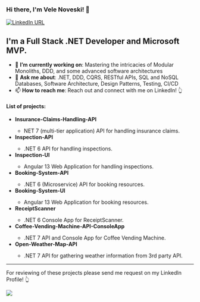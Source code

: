 ### Hi there, I'm Vele Noveski! 👋

[![LinkedIn URL](https://img.shields.io/badge/LinkedIn-Connect-blue?logo=linkedin&style=for-the-badge)](https://www.linkedin.com/in/velenoveski)

## **I'm a Full Stack .NET Developer and Microsoft MVP.**

- 🎯 **I’m currently working on**: Mastering the intricacies of Modular Monoliths, DDD, and some advanced software architectures
- 💬 **Ask me about**: .NET, DDD, CQRS, RESTful APIs, SQL and NoSQL Databases, Software Architecture, Design Patterns, Testing, CI/CD
- 📫 **How to reach me**: Reach out and connect with me on LinkedIn! 👆

<h4>List of projects: </h4>
<ul>
  <li><b>Insurance-Claims-Handling-API</b></li></li>
    <ul>
       <li>NET 7 (multi-tier application) API for handling insurance claims.</li>
    </ul> 
  <li><b>Inspection-API</b></li>
      <ul>
       <li>.NET 6 API for handling inspections.</li>
    </ul> 
  <li><b>Inspection-UI</b></li>
    <ul>
         <li>Angular 13 Web Application for handling inspections.</li>
    </ul> 
  <li><b>Booking-System-API</b></li>
     <ul>
       <li>.NET 6 (Microservice) API for booking resources.</li>
    </ul> 
  <li><b>Booking-System-UI</b></li>
   <ul>
     <li> Angular 13 Web Application for booking resources.</li>
    </ul> 
  <li><b>ReceiptScanner</b></li> 
    <ul>
     <li> .NET 6 Console App for ReceiptScanner.</li>
    </ul> 
    <li><b>Coffee-Vending-Machine-API-ConsoleApp</b></li> 
    <ul>
     <li> .NET 7 API and Console App for Coffee Vending Machine.</li>
    </ul>
    <li><b>Open-Weather-Map-API</b></li> 
    <ul>
     <li> .NET 7 API for gathering weather information from 3rd party API.</li>
    </ul> 
</ul>
<hr/>

For reviewing of these projects please send me request on my LinkedIn Profile! 👆

<a href="https://github.com/velenoveski">
  <img src="https://github-readme-stats.vercel.app/api?username=velenoveski&count_private=true&show_icons=true&hide=stars" />
</a>
